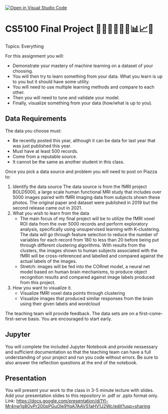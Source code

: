 [![Open in Visual Studio Code](https://classroom.github.com/assets/open-in-vscode-c66648af7eb3fe8bc4f294546bfd86ef473780cde1dea487d3c4ff354943c9ae.svg)](https://classroom.github.com/online_ide?assignment_repo_id=9390465&assignment_repo_type=AssignmentRepo)
# CS5100 Final Project 👩🏽‍🔬🧑🏾‍💼📊📈✅

Topics: Everything

For this assignment you will:

* Demonstrate your mastery of machine learning on a dataset of your choosing.
* You will then try to learn something from your data. What you learn is up to you but it should have some utility.
* You will need to use multiple learning methods and compare to each other.
* Then you will need to tune and validate your model.
* Finally, visualize something from your data (how/what is up to you).

## Data Requirements

The data you choose must:

* Be recently posted this year, although it can be data for last year that was just published this year.
* Must have at least 500 records.
* Come from a reputable source.
* It cannot be the same as another student in this class.

Once you pick a data source and problem you will need to post on Piazza to:

1. Identify the data source
   The data source is from the fMRI project BOLD5000, a large scale human functional MRI study that includes over 5000 images paired with fMRI imaging data from subjects shown these photos. The original paper and dataset were published in 2019 but the second release came out in 2021.
2. What you wish to learn from the data
   * The main focus of my final project will be to utilize the fMRI voxel ROI data from the over 5000 records and perform exploratory analysis, specifically using unsupervised learning with K-clustering. The data will go through feature selection to reduce the number of variables for each record from 180 to less than 20 before being put through different clustering algorithms. With results from the clusters, the images shown to human subjects associated with the fMRI will be cross-referenced and labelled and compared against the actual labels of the images. 
   * Stretch: images will be fed into the CORnet model, a neural net model based on human brain mechanisms, to produce object recognition results and compared against image labels produced from this project.
3. How you want to visualize it.
   * Visualize fMRI voxel data points through clustering
   * Visualize images that produced similar responses from the brain using their given labels and wordcloud

The teaching team will provide feedback. The data sets are on a first-come-first-serve basis. You are encouraged to start early.

## Jupyter

You will complete the included Jupyter Notebook and provide nessessary and sufficient documentation so that the teaching team can have a full understanding of your project and run you code without errors. Be sure to also answer the reflection questions at the end of the notebook.

## Presentation

You will present your work to the class in 3-5 minute lecture with slides. Add your presentation slides to this repository in .pdf or .pptx format only.
Link: https://docs.google.com/presentation/d/1Yi-Mr4nw1g8OvPr200pPGuOle9YgA7AAVS1aHV1J2Wc/edit?usp=sharing

